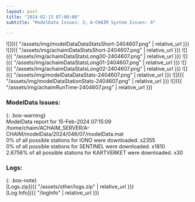 ```yaml
---
layout: post
title: "2024-02-15 07:00:00"
subtitle: "ModelData Issues: 3; A-CHAIM System Issues: 0"

---
```


![]({{ "/assets/img/modelDataDataStatsShort-2404607.png" | relative_url }})
![]({{ "/assets/img/achaimDataStatsShort-2404607.png" | relative_url }})
![]({{ "/assets/img/achaimDataStatsLong00-2404607.png" | relative_url }})
![]({{ "/assets/img/achaimDataStatsLong01-2404607.png" | relative_url }})
![]({{ "/assets/img/achaimDataStatsLong02-2404607.png" | relative_url }})
![]({{ "/assets/img/modelDataDataStats-2404607.png" | relative_url }})
![]({{ "/assets/img/modelDataStationStats-2404607.png" | relative_url }})
![]({{ "/assets/img/achaimRunTime-2404607.png" | relative_url }})


### ModelData Issues:  
  
{: .box-warning}  
 ModelData report for 15-Feb-2024 07:15:09   
 /home/chaim/ACHAIM_SERVER/A-CHAIM/modelData/2024/046/07/modelData.mat   
 0% of all possible stations for IONO were downloaded. x2355   
 0% of all possible stations for SENTINEL were downloaded. x1810   
 2.6756% of all possible stations for KARTVERKET were downloaded. x30   
  


### Logs:  
  
{: .box-note}  
[Logs.zip]({{ "/assets/other/logs.zip" | relative_url }})  
[Log Info]({{ "/logInfo" | relative_url }})  
